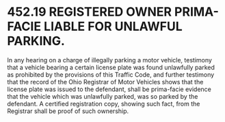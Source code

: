 452.19 REGISTERED OWNER PRIMA-FACIE LIABLE FOR UNLAWFUL PARKING.
================================================================

In any hearing on a charge of illegally parking a motor vehicle,
testimony that a vehicle bearing a certain license plate was found
unlawfully parked as prohibited by the provisions of this Traffic Code,
and further testimony that the record of the Ohio Registrar of Motor
Vehicles shows that the license plate was issued to the defendant, shall
be prima-facie evidence that the vehicle which was unlawfully parked,
was so parked by the defendant. A certified registration copy, showing
such fact, from the Registrar shall be proof of such ownership.
